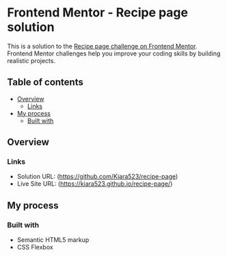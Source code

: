# Frontend Mentor - Recipe page solution

This is a solution to the [Recipe page challenge on Frontend Mentor](https://www.frontendmentor.io/challenges/recipe-page-KiTsR8QQKm). Frontend Mentor challenges help you improve your coding skills by building realistic projects. 

## Table of contents

- [Overview](#overview)
  - [Links](#links)
- [My process](#my-process)
  - [Built with](#built-with)


## Overview

### Links

- Solution URL: (https://github.com/Kiara523/recipe-page)
- Live Site URL: (https://kiara523.github.io/recipe-page/)

## My process

### Built with

- Semantic HTML5 markup
- CSS Flexbox
